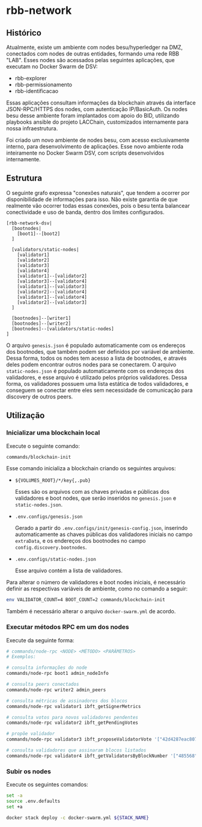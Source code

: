 # rbb-network

## Histórico

Atualmente, existe um ambiente com nodes besu/hyperledger na DMZ, conectados com nodes de outras entidades, formando uma rede RBB "LAB". Esses nodes são acessados pelas seguintes aplicações, que executam no Docker Swarm de DSV:
- rbb-explorer
- rbb-permissionamento
- rbb-identificacao

Essas aplicações consultam informações da blockchain através da interface JSON-RPC/HTTPS dos nodes, com autenticação IP/BasicAuth.
Os nodes besu desse ambiente foram implantados com apoio do BID, utilizando playbooks ansible do projeto LACChain, customizados internamente para nossa infraestrutura.

Foi criado um novo ambiente de nodes besu, com acesso exclusivamente interno, para desenvolvimento de aplicações.
Esse novo ambiente roda inteiramente no Docker Swarm DSV, com scripts desenvolvidos internamente.

## Estrutura

O seguinte grafo expressa "conexões naturais", que tendem a ocorrer por disponibilidade de informações para isso. Não existe garantia de que realmente vão ocorrer todas essas conexões, pois o besu tenta balancear conectividade e uso de banda, dentro dos limites configurados.

```nomnoml
[rbb-network-dsv|
  [bootnodes|
    [boot1]--[boot2]
  ]

  [validators/static-nodes|
    [validator1]
    [validator2]
    [validator3]
    [validator4]
    [validator1]--[validator2]
    [validator3]--[validator4]
    [validator1]--[validator3]
    [validator2]--[validator4]
    [validator1]--[validator4]
    [validator2]--[validator3]
  ]

  [bootnodes]--[writer1]
  [bootnodes]--[writer2]
  [bootnodes]--[validators/static-nodes]
]
```

O arquivo `genesis.json` é populado automaticamente com os endereços dos bootnodes, que também podem ser definidos por variável de ambiente. Dessa forma, todos os nodes tem acesso a lista de bootnodes, e através deles podem encontrar outros nodes para se conectarem.
O arquivo `static-nodes.json` é populado automaticamente com os endereços dos validadores, e esse arquivo é utilizado pelos próprios validadores. Dessa forma, os validadores possuem uma lista estática de todos validadores, e conseguem se conectar entre eles sem necessidade de comunicação para discovery de outros peers. 

## Utilização

### Inicializar uma blockchain local

Execute o seguinte comando:
```bash
commands/blockchain-init
```

Esse comando inicializa a blockchain criando os seguintes arquivos:
- `${VOLUMES_ROOT}/*/key{,.pub}`
  
  Esses são os arquivos com as chaves privadas e públicas dos validadores e boot nodes, que serão inseridos no `genesis.json` e `static-nodes.json`.
  
- `.env.configs/genesis.json`

  Gerado a partir do `.env.configs/init/genesis-config.json`, inserindo automaticamente as chaves públicas dos validadores iniciais no campo `extraData`, e os endereços dos bootnodes no campo `config.discovery.bootnodes`.

- `.env.configs/static-nodes.json`

  Esse arquivo contém a lista de validadores.

Para alterar o número de validadores e boot nodes iniciais, é necessário definir as respectivas variáveis de ambiente, como no comando a seguir:
```bash
env VALIDATOR_COUNT=4 BOOT_COUNT=2 commands/blockchain-init
```
Também é necessário alterar o arquivo `docker-swarm.yml` de acordo.

### Executar métodos RPC em um dos nodes

Execute da seguinte forma:
```bash
# commands/node-rpc <NODE> <MÉTODO> <PARÂMETROS>
# Exemplos:

# consulta informações do node
commands/node-rpc boot1 admin_nodeInfo

# consulta peers conectados
commands/node-rpc writer2 admin_peers

# consulta métricas de assinadores dos blocos
commands/node-rpc validator1 ibft_getSignerMetrics

# consulta votos para novos validadores pendentes
commands/node-rpc validator2 ibft_getPendingVotes

# propõe validador
commands/node-rpc validator3 ibft_proposeValidatorVote '["42d4287eac8078828cf5f3486cfe601a275a49a5", true]'

# consulta validadores que assinaram blocos listados
commands/node-rpc validator4 ibft_getValidatorsByBlockNumber '["485568"]'
```

### Subir os nodes

Execute os seguintes comandos:
```bash
set -a
source .env.defaults
set +a

docker stack deploy -c docker-swarm.yml ${STACK_NAME}
```
